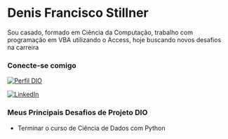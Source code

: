 # Denis Francisco Stillner
Sou casado, formado em Ciência da Computação, trabalho com programação em VBA utilizando o Access, hoje buscando novos desafios na carreira

### Conecte-se comigo
[![Perfil DIO](https://img.shields.io/badge/-Meu%20Perfil%20na%20DIO-30A3DC?style=for-the-badge)](https://web.dio.me/users/stillnerdenis/)

[![LinkedIn](https://img.shields.io/badge/-LinkedIn-000?style=for-the-badge&logo=linkedin&logoColor=30A3DC)](https://www.linkedin.com/in/stillnerdenis/)


### Meus Principais Desafios de Projeto DIO
- Terminar o curso de Ciência de Dados com Python